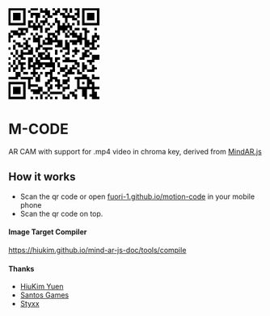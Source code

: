 <img src="./qrcode.png" width="180">

# M-CODE

AR CAM with support for .mp4 video in chroma key, derived from <a href="https://github.com/hiukim/mind-ar-js">MindAR.js</a>

## How it works
- Scan the qr code or open <a href="fuori-1.github.io/motion-code/">fuori-1.github.io/motion-code</a> in your mobile phone 
- Scan the qr code on top.

#### Image Target Compiler
https://hiukim.github.io/mind-ar-js-doc/tools/compile

#### Thanks
- <a href="https://github.com/hiukim" target="_blank">HiuKim Yuen</a>
- <a href="https://santos-games.com" target="_blank">Santos Games</a>
- <a href="https://github.com/pedrostyxx" target="blank">Styxx</a>
